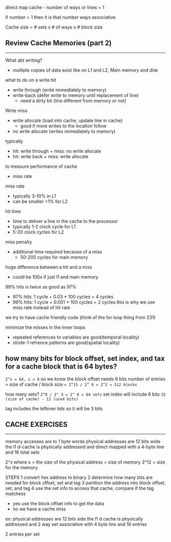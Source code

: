 direct map cache - number of ways or lines = 1

if number > 1 then it is that number ways associative 

Cache size = # sets x # of ways x # block size

Review Cache Memories (part 2)
---
___

What abt writing?
- multiple copies of data exist like on L1 and L2, Main memory and disk

what to do on a write hit
- write through (write immediately to memory)
- write-back (defer write to memory until replacement of line)
    - need a dirty bit (line different from memory or not)

Write miss
- write allocate (load into cache, update line in cache)
    - good if more writes to the location follow
- no write allocate (writes immediately to memory)

typically
- hit: write through + miss: no write allocate
- hit: write back + miss: write allocate


to measure performance of cache
- miss rate

miss rate
- typically 3-10% in L1
- can be smaller <1% for L2

hit time
- time to deliver a line in the cache to the processor
- typically 1-2 clock cycle for L1
- 5-20 clock cycles for L2

miss penalty
- additional time required because of a miss
    - 50-200 cycles for main memory

huge difference between a hit and a miss
- could be 100x if just l1 and main memory

99% hits is twice as good as 97%
- 97% hits: 1 cycle + 0.03 * 100 cycles = 4 cycles
- 99% hits: 1 cycle + 0.001 * 100 cycles = 2 cycles
this is why we use miss rate instead of hit rate

we try to have cache friendly code (think of the for loop thing from 231)

minimize the misses in the inner loops
- repeated references to variables are good(temporal locality)
- stride-1 refrence patterns are good(spatial locality)

how many bits for block offset, set index, and tax for a cache block that is 64 bytes?
---
`2^x = 64, x = 6`
so we know the block offset needs 6 bits
number of entries = size of cache / block size
`= 2^15 / 2^ 6 = 2^2 = 512 blocks`

how many sets?
`2^9 / 2^ 3 = 2^ 6 = 64 sets`
set index will include 6 bits
`15 (size of cache) - 12 (used bits)`


tag includes the leftover bits so it will be 3 bits

CACHE EXERCISES
---
___


memory accesses are to 1 byte words
physical addresses are 12 bits wide
the l1 d-cache is physically addressed and direct mapped with a 4-byte line and 16 total sets

2^x where x = the size of the physical address  = size of memory
2^12 = size for the memory



STEPS
1 convert hex address to binary
2 determine how many bits are needed for block offset, set and tag
3 partition the address into block offset, set, and tag
4 use the set info to access that cache, compare if the tag matchess
- yes use the block offset info to get the data
- no we have a cache miss

ex:
physical addresses are 12 bits side
the l1 d cache is physically addressed and 2 way set associative with 4 byte line and 16 entries

2 entries per set


